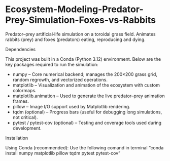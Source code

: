# Ecosystem-Modeling-Predator-Prey-Simulation-Foxes-vs-Rabbits
Predator–prey artificial‑life simulation on a toroidal grass field. Animates rabbits (prey) and foxes (predators) eating, reproducing and dying.

Dependencies

This project was built in a Conda (Python 3.12) environment.
Below are the key packages required to run the simulation:

* numpy – Core numerical backend; manages the 200×200 grass grid, random regrowth, and vectorized operations.
* matplotlib – Visualization and animation of the ecosystem with custom colormaps.
* matplotlib.animation – Used to generate the live predator–prey animation frames.
* pillow – Image I/O support used by Matplotlib rendering.
* tqdm (optional) – Progress bars (useful for debugging long simulations, not critical).
* pytest / pytest-cov (optional) – Testing and coverage tools used during development.

Installation

Using Conda (recommended):
Use the following comand in terminal “conda install numpy matplotlib pillow tqdm pytest pytest-cov”

